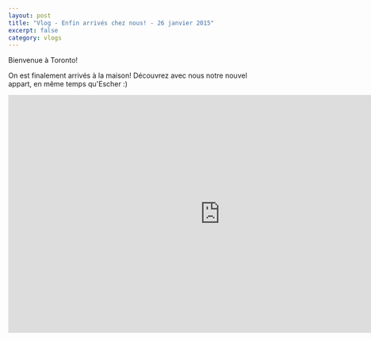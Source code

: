 ```yaml
---
layout: post
title: "Vlog - Enfin arrivés chez nous! - 26 janvier 2015"
excerpt: false
category: vlogs
---
```


Bienvenue à Toronto!

On est finalement arrivés à la maison! Découvrez avec nous notre nouvel appart, en même temps qu'Escher :)

<iframe width="853" height="480" src="https://www.youtube.com/embed/Yqebg3rEpBg" frameborder="0" allowfullscreen></iframe>
